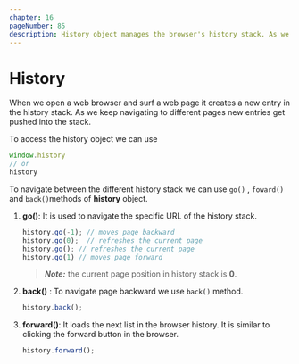 ```yaml
---
chapter: 16
pageNumber: 85
description: History object manages the browser's history stack. As we navigate to pages new entries get pushed into the stack.
---
```


# History

When we open a web browser and surf a web page it creates a new entry in the history stack. As we keep navigating to different pages new entries get pushed into the stack. 

To access the history object we can use

```javascript
window.history
// or
history
```

To navigate  between the different history stack we can use   `go()` , `foward()` and  `back()`methods of **history** object.  

1. **go\(\)**: It is used to navigate the specific URL of the history stack.

   ```javascript
   history.go(-1); // moves page backward
   history.go(0);  // refreshes the current page
   history.go(); // refreshes the current page
   history.go(1) // moves page forward
   ```

   > _**Note:**_ the current  page position in history stack is  **0**.

2. **back\(\)** : To navigate page backward we use `back()` method.

   ```javascript
   history.back();
   ```

3. **forward\(\)**: It loads the next list in the browser history. It is similar to clicking the forward button in the browser.

   ```javascript
   history.forward();
   ```

